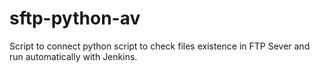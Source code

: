 # sftp-python-av
Script to connect python script to check files existence in FTP Sever and run automatically with Jenkins.
